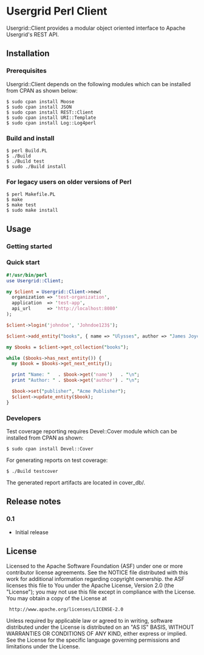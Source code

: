 # Usergrid Perl Client

Usergrid::Client provides a modular object oriented interface to
Apache Usergrid's REST API.

## Installation

### Prerequisites
Usergrid::Client depends on the following modules which can be installed
from CPAN as shown below:

    $ sudo cpan install Moose
    $ sudo cpan install JSON
    $ sudo cpan install REST::Client
    $ sudo cpan install URI::Template
    $ sudo cpan install Log::Log4perl

### Build and install

    $ perl Build.PL
    $ ./Build
    $ ./Build test
    $ sudo ./Build install

### For legacy users on older versions of Perl

    $ perl Makefile.PL
    $ make
    $ make test
    $ sudo make install

## Usage

### Getting started

### Quick start

```perl
#!/usr/bin/perl
use Usergrid::Client;

my $client = Usergrid::Client->new(
  organization => 'test-organization',
  application  => 'test-app',
  api_url      => 'http://localhost:8080'
);

$client->login('johndoe', 'Johndoe123$');

$client->add_entity("books", { name => "Ulysses", author => "James Joyce" });

my $books = $client->get_collection("books");

while ($books->has_next_entity()) {
  my $book = $books->get_next_entity();

  print "Name: "   . $book->get('name')   . "\n";
  print "Author: " . $book->get('author') . "\n";

  $book->set("publisher", "Acme Publisher");
  $client->update_entity($book);
}
```

### Developers

Test coverage reporting requires Devel::Cover module which can be
installed from CPAN as shown:

    $ sudo cpan install Devel::Cover

For generating reports on test coverage:

    $ ./Build testcover

The generated report artifacts are located in cover_db/.

## Release notes

### 0.1
* Initial release

## License
Licensed to the Apache Software Foundation (ASF) under one or more
contributor license agreements.  See the NOTICE file distributed with
this work for additional information regarding copyright ownership.
the ASF licenses this file to You under the Apache License, Version 2.0
(the "License"); you may not use this file except in compliance with
the License.  You may obtain a copy of the License at

     http://www.apache.org/licenses/LICENSE-2.0

Unless required by applicable law or agreed to in writing, software
distributed under the License is distributed on an "AS IS" BASIS,
WITHOUT WARRANTIES OR CONDITIONS OF ANY KIND, either express or implied.
See the License for the specific language governing permissions and
limitations under the License.
